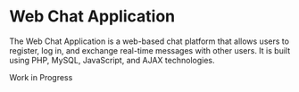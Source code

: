 # Web Chat Application

The Web Chat Application is a web-based chat platform that allows users to register, log in, and exchange real-time messages with other users. It is built using PHP, MySQL, JavaScript, and AJAX technologies.

Work in Progress
